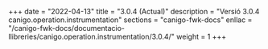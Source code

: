 +++
date        = "2022-04-13"
title       = "3.0.4 (Actual)"
description = "Versió 3.0.4 canigo.operation.instrumentation"
sections    = "canigo-fwk-docs"
enllac		= "/canigo-fwk-docs/documentacio-llibreries/canigo.operation.instrumentation/3.0.4/"
weight		= 1
+++
